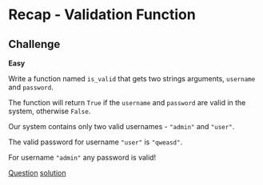 # Recap - Validation Function

## Challenge

**Easy**

Write a function named `is_valid` that gets two strings arguments, `username` and `password`.

The function will return `True` if the `username` and `password` are valid in the system, otherwise `False`.

Our system contains only two valid usernames - `"admin"` and `"user"`.

The valid password for username `"user"` is `"qweasd"`.

For username `"admin"` any password is valid!

[Question](q.py) [solution](solution.py)